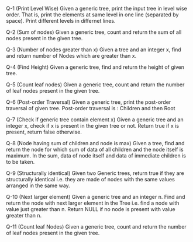Q-1 (Print Level Wise) Given a generic tree, print the input tree in level wise order. That is, print the elements at same level in one line (separated by space). Print different levels in differnet lines.

Q-2 (Sum of nodes) Given a generic tree, count and return the sum of all nodes present in the given tree.

Q-3 (Number of nodes greater than x) Given a tree and an integer x, find and return number of Nodes which are greater than x.

Q-4 (Find Height) Given a generic tree, find and return the height of given tree.

Q-5 (Count leaf nodes) Given a generic tree, count and return the number of leaf nodes present in the given tree.

Q-6 (Post-order Traversal) Given a generic tree, print the post-order traversal of given tree. Post-order traversal is : Children and then Root

Q-7 (Check if generic tree contain element x) Given a generic tree and an integer x, check if x is present in the given tree or not. Return true if x is present, return false otherwise.

Q-8 (Node having sum of children and node is max) Given a tree, find and return the node for which sum of data of all children and the node itself is maximum. In the sum, data of node itself and data of immediate children is to be taken.

Q-9 (Structurally identical) Given two Generic trees, return true if they are structurally identical i.e. they are made of nodes with the same values arranged in the same way.

Q-10 (Next larger element) Given a generic tree and an integer n. Find and return the node with next larger element in the Tree i.e. find a node with value just greater than n. Return NULL if no node is present with value greater than n.

Q-11 (Count leaf Nodes) Given a generic tree, count and return the number of leaf nodes present in the given tree.